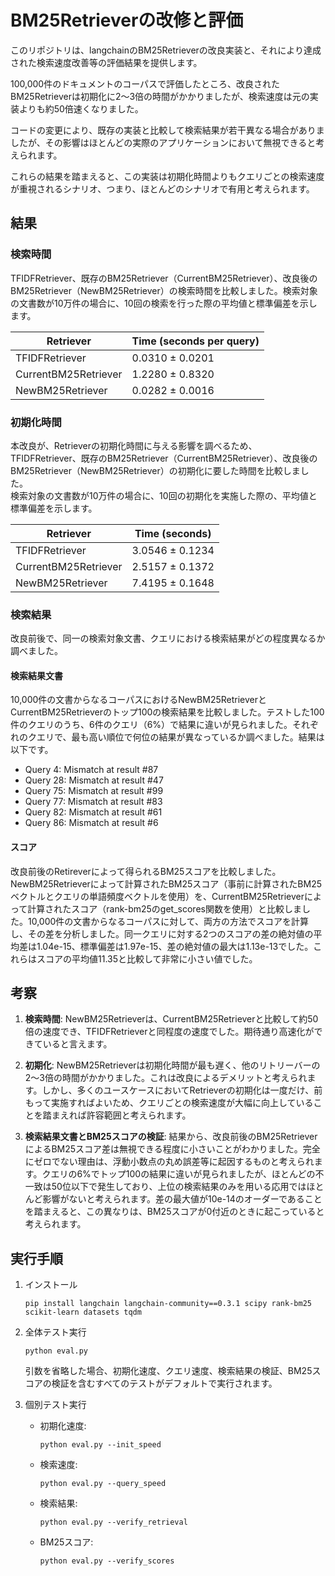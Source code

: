 # BM25Retrieverの改修と評価

このリポジトリは、langchainのBM25Retrieverの改良実装と、それにより達成された検索速度改善等の評価結果を提供します。

100,000件のドキュメントのコーパスで評価したところ、改良されたBM25Retrieverは初期化に2〜3倍の時間がかかりましたが、検索速度は元の実装よりも約50倍速くなりました。

コードの変更により、既存の実装と比較して検索結果が若干異なる場合がありましたが、その影響はほとんどの実際のアプリケーションにおいて無視できると考えられます。

これらの結果を踏まえると、この実装は初期化時間よりもクエリごとの検索速度が重視されるシナリオ、つまり、ほとんどのシナリオで有用と考えられます。

## 結果

### 検索時間

TFIDFRetriever、既存のBM25Retriever（CurrentBM25Retriever）、改良後のBM25Retriever（NewBM25Retriever）の検索時間を比較しました。検索対象の文書数が10万件の場合に、10回の検索を行った際の平均値と標準偏差を示します。

| Retriever | Time (seconds per query) |
|-----------|--------------------------|
| TFIDFRetriever | 0.0310 ± 0.0201 |
| CurrentBM25Retriever | 1.2280 ± 0.8320 |
| NewBM25Retriever | 0.0282 ± 0.0016 |



### 初期化時間

本改良が、Retrieverの初期化時間に与える影響を調べるため、TFIDFRetriever、既存のBM25Retriever（CurrentBM25Retriever）、改良後のBM25Retriever（NewBM25Retriever）の初期化に要した時間を比較しました。  
検索対象の文書数が10万件の場合に、10回の初期化を実施した際の、平均値と標準偏差を示します。

| Retriever | Time (seconds) |
|-----------|----------------|
| TFIDFRetriever | 3.0546 ± 0.1234 |
| CurrentBM25Retriever | 2.5157 ± 0.1372 |
| NewBM25Retriever | 7.4195 ± 0.1648 |



### 検索結果
改良前後で、同一の検索対象文書、クエリにおける検索結果がどの程度異なるか調べました。
#### 検索結果文書
10,000件の文書からなるコーパスにおけるNewBM25RetrieverとCurrentBM25Retrieverのトップ100の検索結果を比較しました。テストした100件のクエリのうち、6件のクエリ（6%）で結果に違いが見られました。それぞれのクエリで、最も高い順位で何位の結果が異なっているか調べました。結果は以下です。

- Query 4: Mismatch at result #87
- Query 28: Mismatch at result #47
- Query 75: Mismatch at result #99
- Query 77: Mismatch at result #83
- Query 82: Mismatch at result #61
- Query 86: Mismatch at result #6

#### スコア
改良前後のRetireverによって得られるBM25スコアを比較しました。NewBM25Retrieverによって計算されたBM25スコア（事前に計算されたBM25ベクトルとクエリの単語頻度ベクトルを使用）を、CurrentBM25Retrieverによって計算されたスコア（rank-bm25のget_scores関数を使用）と比較しました。10,000件の文書からなるコーパスに対して、両方の方法でスコアを計算し、その差を分析しました。同一クエリに対する2つのスコアの差の絶対値の平均差は1.04e-15、標準偏差は1.97e-15、差の絶対値の最大は1.13e-13でした。これらはスコアの平均値11.35と比較して非常に小さい値でした。


## 考察

1. **検索時間**: NewBM25Retrieverは、CurrentBM25Retrieverと比較して約50倍の速度でき、TFIDFRetrieverと同程度の速度でした。期待通り高速化ができていると言えます。

1. **初期化**: NewBM25Retrieverは初期化時間が最も遅く、他のリトリーバーの2〜3倍の時間がかかりました。これは改良によるデメリットと考えられます。しかし、多くのユースケースにおいてRetrieverの初期化は一度だけ、前もって実施すればよいため、クエリごとの検索速度が大幅に向上していることを踏まえれば許容範囲と考えられます。

3. **検索結果文書とBM25スコアの検証**: 結果から、改良前後のBM25RetrieverによるBM25スコア差は無視できる程度に小さいことがわかりました。完全にゼロでない理由は、浮動小数点の丸め誤差等に起因するものと考えられます。クエリの6%でトップ100の結果に違いが見られましたが、ほとんどの不一致は50位以下で発生しており、上位の検索結果のみを用いる応用ではほとんど影響がないと考えられます。差の最大値が10e-14のオーダーであることを踏まえると、この異なりは、BM25スコアが0付近のときに起こっていると考えられます。

## 実行手順

1. インストール
   ```
   pip install langchain langchain-community==0.3.1 scipy rank-bm25 scikit-learn datasets tqdm
   ```

2. 全体テスト実行
   ```
   python eval.py
   ```

   引数を省略した場合、初期化速度、クエリ速度、検索結果の検証、BM25スコアの検証を含むすべてのテストがデフォルトで実行されます。

3. 個別テスト実行
   - 初期化速度:
     ```
     python eval.py --init_speed
     ```
   - 検索速度:
     ```
     python eval.py --query_speed
     ```
   - 検索結果:
     ```
     python eval.py --verify_retrieval
     ```
   - BM25スコア:
     ```
     python eval.py --verify_scores
     ```